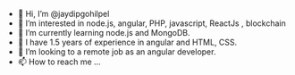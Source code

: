 - 👋 Hi, I’m @jaydipgohilpel
- 👀 I’m interested in node.js, angular, PHP, javascript, ReactJs , blockchain
- 💞️ I’m currently learning node.js and MongoDB.
- 🌱 I have 1.5 years of experience in angular and HTML, CSS.
- 💞️ I’m looking to a remote job as an angular developer.
- 📫 How to reach me ...

<!---
jaydipgohilpel/jaydipgohilpel is a ✨ special ✨ repository because its `README.md` (this file) appears on your GitHub profile.
You can click the Preview link to take a look at your changes.
--->
